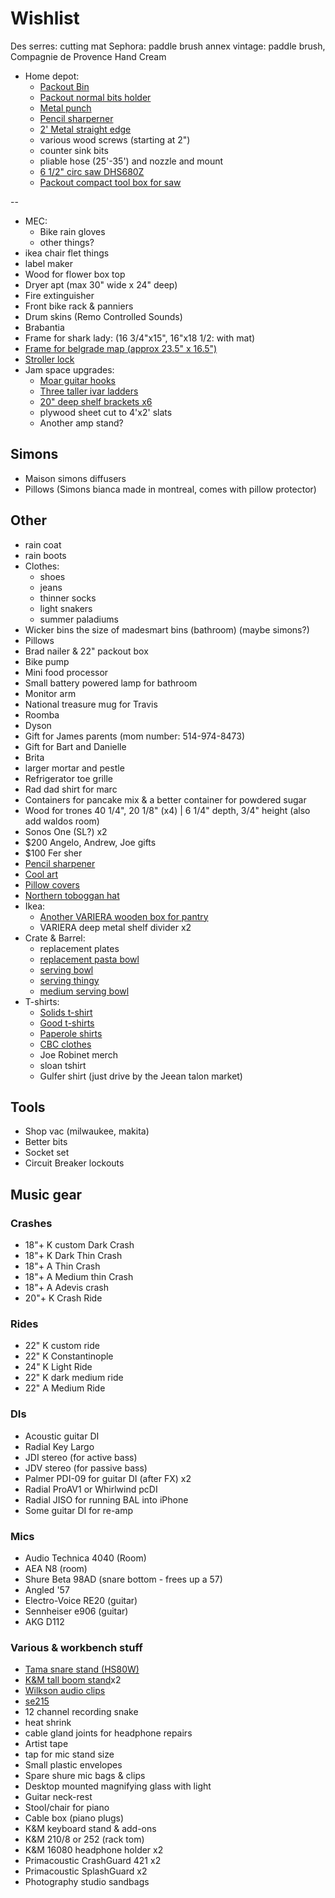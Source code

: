 # Wishlist

Des serres: cutting mat
Sephora: paddle brush
annex vintage: paddle brush, Compagnie de Provence Hand Cream

- Home depot:
  - [Packout Bin](https://www.homedepot.ca/product/milwaukee-tool-packout-18-6-inch-50-lb-capacity-tool-storage-crate-bin/1001515066)
  - [Packout normal bits holder](https://www.homedepot.ca/product/milwaukee-tool-packout-11-compartment-small-parts-organizer/1001109996)
  - [Metal punch](https://www.homedepot.ca/product/dynamic-tools-automatic-centre-punch-5-inch-long/1001552126)
  - [Pencil sharperner](https://www.homedepot.ca/product/c-h-hanson-pencil-crayon-sharpener/1000116394)
  - [2' Metal straight edge](https://www.homedepot.ca/product/empire-48-in-aluminum-straight-edge/1000812861)
  - various wood screws (starting at 2")
  - counter sink bits
  - pliable hose (25'-35') and nozzle and mount
  - [6 1/2" circ saw DHS680Z](https://www.rona.ca/en/cordless-circular-saw-6-1-2-18-v-11975400)
  - [Packout compact tool box for saw](https://www.homedepot.ca/product/milwaukee-tool-packout-10-inch-hard-tool-box/1001528466)

--

- MEC:
  - Bike rain gloves
  - other things?
- ikea chair flet things
- label maker
- Wood for flower box top
- Dryer apt (max 30" wide x 24" deep)
- Fire extinguisher
- Front bike rack & panniers
- Drum skins (Remo Controlled Sounds)
- Brabantia
- Frame for shark lady: (16 3/4"x15", 16"x18 1/2: with mat)
- [Frame for belgrade map (approx 23.5" x 16.5")](https://www.arttoframe.com/23x15-Satin-White-Frame-picture-frame/FRBW26074?page_type=E)
- [Stroller lock](https://www.amazon.ca/Combinations-Anti-Theft-Bicycle-Pocket-Orange/dp/B085Y4FV3F/)
- Jam space upgrades:
  - [Moar guitar hooks](https://www.amazon.ca/Guitar-Ohuhu-Electric-Acoustic-Ukulele/dp/B07ZCJ2XD2/)
  - [Three taller ivar ladders](https://www.ikea.com/ca/en/p/ivar-side-unit-87489409/)
  - [20" deep shelf brackets x6](https://www.homedepot.ca/product/everbilt-20-inch-heavy-duty-bracket-in-white/1000676069)
  - plywood sheet cut to 4'x2' slats
  - Another amp stand?

## Simons

- Maison simons diffusers
- Pillows (Simons bianca made in montreal, comes with pillow protector)

## Other

- rain coat
- rain boots
- Clothes:
  - shoes
  - jeans
  - thinner socks
  - light snakers
  - summer paladiums
- Wicker bins the size of madesmart bins (bathroom) (maybe simons?)
- Pillows
- Brad nailer & 22" packout box
- Bike pump
- Mini food processor
- Small battery powered lamp for bathroom
- Monitor arm
- National treasure mug for Travis
- Roomba
- Dyson
- Gift for James parents (mom number: 514-974-8473)
- Gift for Bart and Danielle
- Brita
- larger mortar and pestle
- Refrigerator toe grille
- Rad dad shirt for marc
- Containers for pancake mix & a better container for powdered sugar
- Wood for trones  40 1/4", 20 1/8" (x4) | 6 1/4" depth, 3/4" height (also add waldos room)
- Sonos One (SL?) x2
- $200 Angelo, Andrew, Joe gifts
- $100 Fer sher
- [Pencil sharpener](https://laywines.com/products/blackwing-one-step-long-point-sharpener-black?_pos=1&_sid=14a262676&_ss=r)
- [Cool art](https://www.concealed-art.com/nes-art)
- [Pillow covers](https://deijistudios.com/collections/linen-duvet-sets)
- [Northern toboggan hat](https://northerntoboggan.com/products/toboggan-trucker-hat)
- Ikea:
  - [Another VARIERA wooden box for pantry](https://www.ikea.com/ca/en/p/variera-box-with-handle-bamboo-90226052/)
  - VARIERA deep metal shelf divider x2
- Crate & Barrel:
  - replacement plates
  - [replacement pasta bowl](https://www.crateandbarrel.com/marin-matte-black-low-pasta-bowl/s467282)
  - [serving bowl](https://www.crateandbarrel.com/oven-to-table-serving-bowl-with-trivet/s441270)
  - [serving thingy](https://www.crateandbarrel.com/oven-to-table-two-part-dish-with-trivet/s244757)
  - [medium serving bowl](https://www.crateandbarrel.com/carson-medium-acacia-serving-bowl/s515602)
- T-shirts:
  - [Solids t-shirt](https://solids.bandcamp.com/merch)
  - [Good t-shirts](https://us.kowtowclothing.com/)
  - [Paperole shirts](https://www.paperole.com/)
  - [CBC clothes](https://retrokid.ca/collections/cbc-retro)
  - Joe Robinet merch
  - sloan tshirt
  - Gulfer shirt (just drive by the Jeean talon market)

## Tools

- Shop vac (milwaukee, makita)
- Better bits
- Socket set
- Circuit Breaker lockouts

## Music gear

### Crashes

- 18"+ K custom Dark Crash
- 18"+ K Dark Thin Crash
- 18"+ A Thin Crash
- 18"+ A Medium thin Crash
- 18"+ A Adevis crash
- 20"+ K Crash Ride

### Rides

- 22" K custom ride
- 22" K Constantinople
- 24" K Light Ride
- 22" K dark medium ride
- 22" A Medium Ride

### DIs

- Acoustic guitar DI
- Radial Key Largo
- JDI stereo (for active bass)
- JDV stereo (for passive bass)
- Palmer PDI-09 for guitar DI (after FX) x2
- Radial ProAV1 or Whirlwind pcDI
- Radial JISO for running BAL into iPhone
- Some guitar DI for re-amp

### Mics

- Audio Technica 4040 (Room)
- AEA N8 (room)
- Shure Beta 98AD (snare bottom - frees up a 57)
- Angled '57
- Electro-Voice RE20 (guitar)
- Sennheiser e906 (guitar)
- AKG D112

### Various & workbench stuff

- [Tama snare stand (HS80W)](https://www.timpano-percussion.com/us/pied-de-caisse-claire-tama-roadpro-hs80w.html?id=43102689)
- [K&M tall boom stand](http://www.economik.com/km/21021-black/)x2
- [Wilkson audio clips](https://www.soundonsound.com/reviews/wilkinson-audio-mic-clips)
- [se215](https://www.shure.com/en-US/products/earphones/se215)
- 12 channel recording snake
- heat shrink
- cable gland joints for headphone repairs
- Artist tape
- tap for mic stand size
- Small plastic envelopes
- Spare shure mic bags & clips
- Desktop mounted magnifying glass with light
- Guitar neck-rest
- Stool/chair for piano
- Cable box (piano plugs)
- K&M keyboard stand & add-ons
- K&M 210/8 or 252 (rack tom)
- K&M 16080 headphone holder x2
- Primacoustic CrashGuard 421 x2
- Primacoustic SplashGuard x2
- Photography studio sandbags
